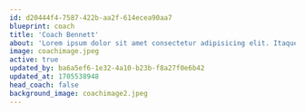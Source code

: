 ```yaml
---
id: d20444f4-7587-422b-aa2f-614ecea90aa7
blueprint: coach
title: 'Coach Bennett'
about: 'Lorem ipsum dolor sit amet consectetur adipisicing elit. Itaque, quis nisi? Mollitia pariatur inventore minus velit similique. Sint veniam illum ex deleniti perferendis molestiae, vitae itaque officiis dolores laboriosam placeat, non iusto nobis odio at quia illo maiores commodi, ducimus inventore atque aliquid suscipit? Laboriosam quo molestias doloribus natus mollitia quaerat impedit facere, veniam perspiciatis quam totam esse deserunt optio test'
image: coachimage.jpeg
active: true
updated_by: ba6a5ef6-1e32-4a10-b23b-f8a27f0e6b42
updated_at: 1705538948
head_coach: false
background_image: coachimage2.jpeg
---
```

